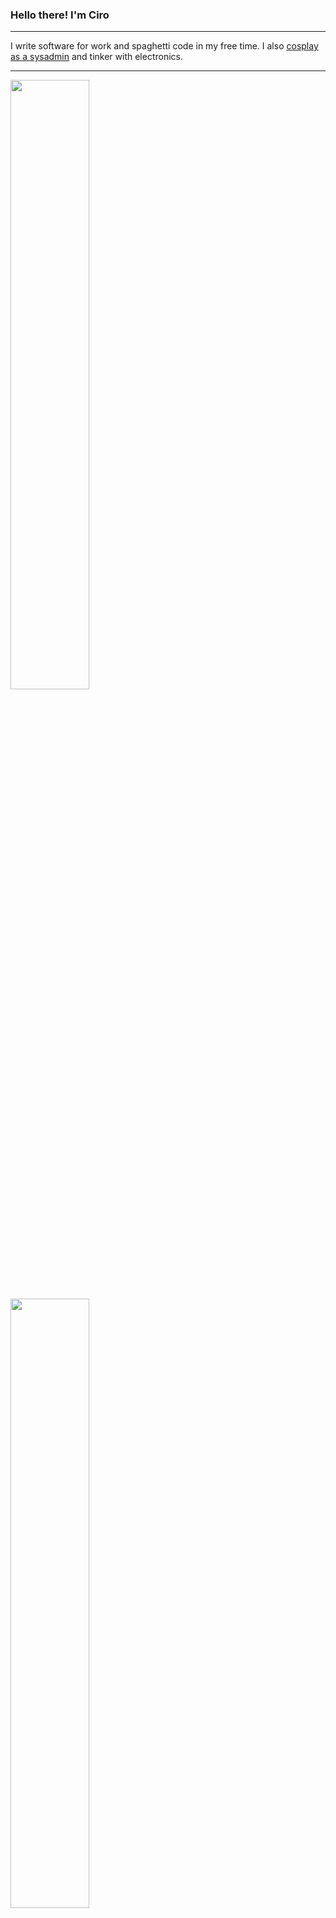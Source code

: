 ### Hello there! I'm Ciro
---
I write software for work and spaghetti code in my free time.
I also [cosplay as a sysadmin](https://www.jeffgeerling.com/blog/2022/cosplaying-sysadmin) and tinker with electronics.

---
<img src="https://github-readme-stats.vercel.app/api?username=Kolterdyx&theme=vue-dark&show_icons=true&hide_border=true&count_private=true" width="50%"/><br>
<img src="https://github-readme-stats.vercel.app/api/top-langs/?username=Kolterdyx&theme=vue-dark&show_icons=true&hide_border=true&layout=compact" width="50%"/><br>
<img src="https://github-readme-streak-stats.herokuapp.com/?user=Kolterdyx&theme=vue-dark&hide_border=true" width="50%"/>
